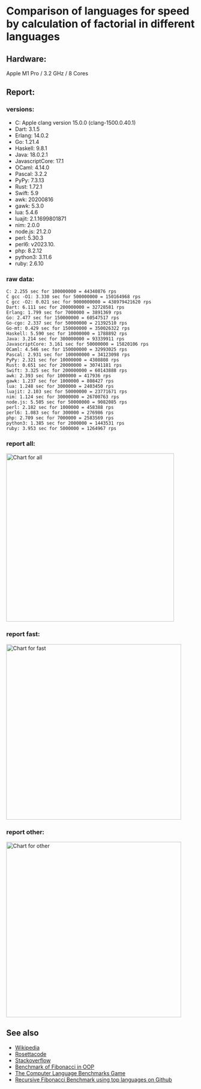 Comparison of languages for speed by calculation of factorial in different languages
====================================================================================

Hardware:
---------
Apple M1 Pro / 3.2 GHz / 8 Cores


Report:
-------
### versions:

  * C: Apple clang version 15.0.0 (clang-1500.0.40.1)
  * Dart: 3.1.5
  * Erlang: 14.0.2
  * Go: 1.21.4
  * Haskell: 9.8.1
  * Java: 18.0.2.1
  * JavascriptCore: 17.1
  * OCaml: 4.14.0
  * Pascal: 3.2.2
  * PyPy: 7.3.13
  * Rust: 1.72.1
  * Swift: 5.9
  * awk: 20200816
  * gawk: 5.3.0
  * lua: 5.4.6
  * luajit: 2.1.1699801871
  * nim: 2.0.0
  * node.js: 21.2.0
  * perl: 5.30.3
  * perl6:  v2023.10.
  * php: 8.2.12
  * python3: 3.11.6
  * ruby: 2.6.10


### raw data:

    C: 2.255 sec for 100000000 = 44340876 rps
    C gcc -O1: 3.330 sec for 500000000 = 150164968 rps
    C gcc -O2: 0.021 sec for 9000000000 = 438979421620 rps
    Dart: 6.111 sec for 200000000 = 32728581 rps
    Erlang: 1.799 sec for 7000000 = 3891369 rps
    Go: 2.477 sec for 150000000 = 60547517 rps
    Go-cgo: 2.337 sec for 50000000 = 21392510 rps
    Go-mt: 0.429 sec for 150000000 = 350026322 rps
    Haskell: 5.590 sec for 10000000 = 1788892 rps
    Java: 3.214 sec for 300000000 = 93339911 rps
    JavascriptCore: 3.161 sec for 50000000 = 15820106 rps
    OCaml: 4.546 sec for 150000000 = 32993025 rps
    Pascal: 2.931 sec for 100000000 = 34123098 rps
    PyPy: 2.321 sec for 10000000 = 4308808 rps
    Rust: 0.651 sec for 20000000 = 30741181 rps
    Swift: 3.325 sec for 200000000 = 60143888 rps
    awk: 2.393 sec for 1000000 = 417936 rps
    gawk: 1.237 sec for 1000000 = 808427 rps
    lua: 1.248 sec for 3000000 = 2403450 rps
    luajit: 2.103 sec for 50000000 = 23771671 rps
    nim: 1.124 sec for 30000000 = 26700763 rps
    node.js: 5.505 sec for 50000000 = 9082085 rps
    perl: 2.182 sec for 1000000 = 458388 rps
    perl6: 1.083 sec for 300000 = 276986 rps
    php: 2.709 sec for 7000000 = 2583569 rps
    python3: 1.385 sec for 2000000 = 1443531 rps
    ruby: 3.953 sec for 5000000 = 1264967 rps


### report all:

<img alt="Chart for all" width="447" src="https://chart.googleapis.com/chart?cht=bhs&chs=671x447&chd=t%3A350026321%2C150164968%2C93339911%2C60547516%2C60143887%2C44340875%2C34123097%2C32993024%2C32728580%2C30741180%2C26700762%2C23771671%2C21392510%2C15820106%2C9082084%2C4308807%2C3891369%2C2583568%2C2403450%2C1788892%2C1443531%2C1264967%2C808426%2C458388%2C417936&chco=4d89f9&chbh=12&chds=0,350026321.979413&chxt=x,y,r&chxl=1%3A%7Cawk%7Cperl%7Cgawk%7Cruby%7Cpython3%7CHaskell%7Clua%7Cphp%7CErlang%7CPyPy%7Cnode.js%7CJavascriptCore%7CGo-cgo%7Cluajit%7Cnim%7CRust%7CDart%7COCaml%7CPascal%7CC%7CSwift%7CGo%7CJava%7CC%20gcc%20-O1%7CGo-mt%7C2%3A%7C417936%20rps%7C458388%20rps%7C808426%20rps%7C1264967%20rps%7C1443531%20rps%7C1788892%20rps%7C2403450%20rps%7C2583568%20rps%7C3891369%20rps%7C4308807%20rps%7C9082084%20rps%7C15820106%20rps%7C21392510%20rps%7C23771671%20rps%7C26700762%20rps%7C30741180%20rps%7C32728580%20rps%7C32993024%20rps%7C34123097%20rps%7C44340875%20rps%7C60143887%20rps%7C60547516%20rps%7C93339911%20rps%7C150164968%20rps%7C350026321%20rps%7C0%3A%7C0%20%25%7C10%20%25%7C20%20%25%7C30%20%25%7C40%20%25%7C50%20%25%7C60%20%25%7C70%20%25%7C80%20%25%7C90%20%25%7C100%20%25">

### report fast:

<img alt="Chart for fast" width="466" src="https://chart.googleapis.com/chart?cht=bhs&chs=700x277&chd=t%3A350026321%2C150164968%2C93339911%2C60547516%2C60143887%2C44340875%2C34123097%2C32993024%2C32728580%2C30741180%2C26700762%2C23771671%2C21392510%2C15820106%2C9082084&chco=4d89f9&chbh=12&chds=0,350026321.979413&chxt=x,y,r&chxl=1%3A%7Cnode.js%7CJavascriptCore%7CGo-cgo%7Cluajit%7Cnim%7CRust%7CDart%7COCaml%7CPascal%7CC%7CSwift%7CGo%7CJava%7CC%20gcc%20-O1%7CGo-mt%7C2%3A%7C9082084%20rps%7C15820106%20rps%7C21392510%20rps%7C23771671%20rps%7C26700762%20rps%7C30741180%20rps%7C32728580%20rps%7C32993024%20rps%7C34123097%20rps%7C44340875%20rps%7C60143887%20rps%7C60547516%20rps%7C93339911%20rps%7C150164968%20rps%7C350026321%20rps%7C0%3A%7C0%20%25%7C10%20%25%7C20%20%25%7C30%20%25%7C40%20%25%7C50%20%25%7C60%20%25%7C70%20%25%7C80%20%25%7C90%20%25%7C100%20%25">

### report other:

<img alt="Chart for other" width="466" src="https://chart.googleapis.com/chart?cht=bhs&chs=700x192&chd=t%3A4308807%2C3891369%2C2583568%2C2403450%2C1788892%2C1443531%2C1264967%2C808426%2C458388%2C417936&chco=4d89f9&chbh=12&chds=0,4308807.95750654&chxt=x,y,r&chxl=1%3A%7Cawk%7Cperl%7Cgawk%7Cruby%7Cpython3%7CHaskell%7Clua%7Cphp%7CErlang%7CPyPy%7C2%3A%7C417936%20rps%7C458388%20rps%7C808426%20rps%7C1264967%20rps%7C1443531%20rps%7C1788892%20rps%7C2403450%20rps%7C2583568%20rps%7C3891369%20rps%7C4308807%20rps%7C0%3A%7C0%20%25%7C10%20%25%7C20%20%25%7C30%20%25%7C40%20%25%7C50%20%25%7C60%20%25%7C70%20%25%7C80%20%25%7C90%20%25%7C100%20%25">



See also
--------

  * [Wikipedia](http://en.wikipedia.org/wiki/Factorial)
  * [Rosettacode](http://rosettacode.org/wiki/Factorial)
  * [Stackoverflow](http://stackoverflow.com/questions/23930/factorial-algorithms-in-different-languages)
  * [Benchmark of Fibonacci in OOP](https://github.com/Balancer/benchmarks-fib-obj)
  * [The Computer Language Benchmarks Game](http://benchmarksgame.alioth.debian.org)
  * [Recursive Fibonacci Benchmark using top languages on Github](https://github.com/drujensen/fib)
